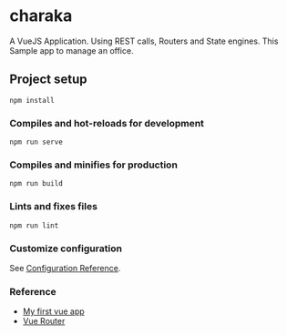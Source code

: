 # charaka

A VueJS Application. Using REST calls, Routers and State engines.
This Sample app to manage an office.

## Project setup
```
npm install
```

### Compiles and hot-reloads for development
```
npm run serve
```

### Compiles and minifies for production
```
npm run build
```

### Lints and fixes files
```
npm run lint
```

### Customize configuration
See [Configuration Reference](https://cli.vuejs.org/config/).


### Reference

 - [My first vue app][1]
 - [Vue Router][v-2]

















[1]: https://github.com/saumya/Vue101
[v-2]: https://router.vuejs.org/